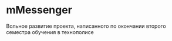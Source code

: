 # mMessenger
Вольное развитие проекта, написанного по окончании второго семестра обучения в технополисе

